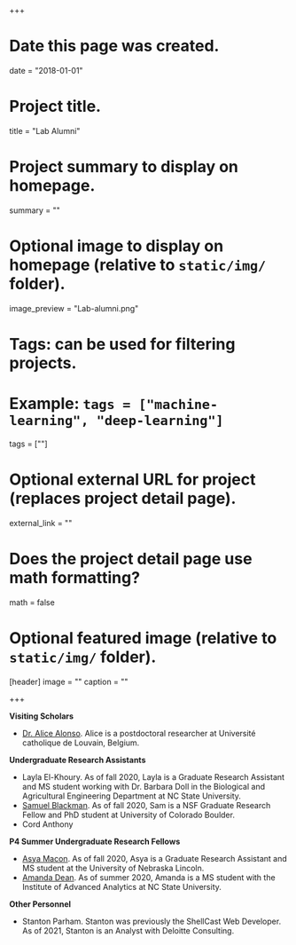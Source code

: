 +++
# Date this page was created.
date = "2018-01-01"

# Project title.
title = "Lab Alumni"

# Project summary to display on homepage.
summary = ""

# Optional image to display on homepage (relative to `static/img/` folder).
image_preview = "Lab-alumni.png"

# Tags: can be used for filtering projects.
# Example: `tags = ["machine-learning", "deep-learning"]`
tags = [""]

# Optional external URL for project (replaces project detail page).
external_link = ""

# Does the project detail page use math formatting?
math = false

# Optional featured image (relative to `static/img/` folder).
[header]
image = ""
caption = ""

+++

**Visiting Scholars**  

- [Dr. Alice Alonso](https://www.linkedin.com/in/alicealonso/). Alice is a postdoctoral researcher at Université catholique de Louvain, Belgium.  

**Undergraduate Research Assistants**  

- Layla El-Khoury. As of fall 2020, Layla is a Graduate Research Assistant and MS student working with Dr. Barbara Doll in the Biological and Agricultural Engineering Department at NC State University.
- [Samuel Blackman](https://www.linkedin.com/in/samuel-blackman-87697a108/). As of fall 2020, Sam is a NSF Graduate Research Fellow and PhD student at University of Colorado Boulder.
- Cord Anthony

**P4 Summer Undergraduate Research Fellows**  

- [Asya Macon](https://www.linkedin.com/in/asya-macon-080677189/). As of fall 2020, Asya is a Graduate Research Assistant and MS student at the University of Nebraska Lincoln.  
- [Amanda Dean](https://www.linkedin.com/in/amandadean10/). As of summer 2020, Amanda is a MS student with the Institute of Advanced Analytics at NC State University.

**Other Personnel**  

- Stanton Parham. Stanton was previously the ShellCast Web Developer. As of 2021, Stanton is an Analyst with Deloitte Consulting.  